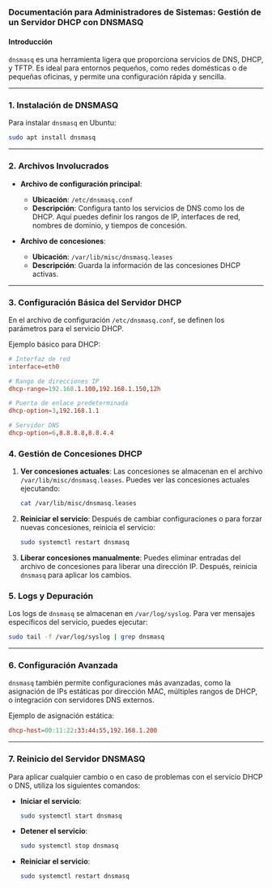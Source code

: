 ### Documentación para Administradores de Sistemas: Gestión de un Servidor DHCP con DNSMASQ

#### Introducción
`dnsmasq` es una herramienta ligera que proporciona servicios de DNS, DHCP, y TFTP. Es ideal para entornos pequeños, como redes domésticas o de pequeñas oficinas, y permite una configuración rápida y sencilla.

---

### 1. Instalación de DNSMASQ

Para instalar `dnsmasq` en Ubuntu:
```bash
sudo apt install dnsmasq
```

---

### 2. Archivos Involucrados

- **Archivo de configuración principal**:
   - **Ubicación**: `/etc/dnsmasq.conf`
   - **Descripción**: Configura tanto los servicios de DNS como los de DHCP. Aquí puedes definir los rangos de IP, interfaces de red, nombres de dominio, y tiempos de concesión.

- **Archivo de concesiones**:
   - **Ubicación**: `/var/lib/misc/dnsmasq.leases`
   - **Descripción**: Guarda la información de las concesiones DHCP activas.

---

### 3. Configuración Básica del Servidor DHCP

En el archivo de configuración `/etc/dnsmasq.conf`, se definen los parámetros para el servicio DHCP.

Ejemplo básico para DHCP:
```conf
# Interfaz de red
interface=eth0

# Rango de direcciones IP
dhcp-range=192.168.1.100,192.168.1.150,12h

# Puerta de enlace predeterminada
dhcp-option=3,192.168.1.1

# Servidor DNS
dhcp-option=6,8.8.8.8,8.8.4.4
```

### 4. Gestión de Concesiones DHCP

1. **Ver concesiones actuales**:
   Las concesiones se almacenan en el archivo `/var/lib/misc/dnsmasq.leases`. Puedes ver las concesiones actuales ejecutando:
   ```bash
   cat /var/lib/misc/dnsmasq.leases
   ```

2. **Reiniciar el servicio**:
   Después de cambiar configuraciones o para forzar nuevas concesiones, reinicia el servicio:
   ```bash
   sudo systemctl restart dnsmasq
   ```

3. **Liberar concesiones manualmente**:
   Puedes eliminar entradas del archivo de concesiones para liberar una dirección IP. Después, reinicia `dnsmasq` para aplicar los cambios.

### 5. Logs y Depuración

Los logs de `dnsmasq` se almacenan en `/var/log/syslog`. Para ver mensajes específicos del servicio, puedes ejecutar:
```bash
sudo tail -f /var/log/syslog | grep dnsmasq
```

---

### 6. Configuración Avanzada

`dnsmasq` también permite configuraciones más avanzadas, como la asignación de IPs estáticas por dirección MAC, múltiples rangos de DHCP, o integración con servidores DNS externos.

Ejemplo de asignación estática:
```conf
dhcp-host=00:11:22:33:44:55,192.168.1.200
```

---

### 7. Reinicio del Servidor DNSMASQ

Para aplicar cualquier cambio o en caso de problemas con el servicio DHCP o DNS, utiliza los siguientes comandos:
- **Iniciar el servicio**:
  ```bash
  sudo systemctl start dnsmasq
  ```

- **Detener el servicio**:
  ```bash
  sudo systemctl stop dnsmasq
  ```

- **Reiniciar el servicio**:
  ```bash
  sudo systemctl restart dnsmasq
  ```
